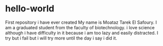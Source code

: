 # hello-world
First repository i have ever created 
My name is Moataz Tarek El Safoury. I am a graduated student from the faculty of biotechnology. i love science although i have difficulty in it because i am too lazy and easily distracted. I try but i fail but i will try more until the day i say i did it. 
